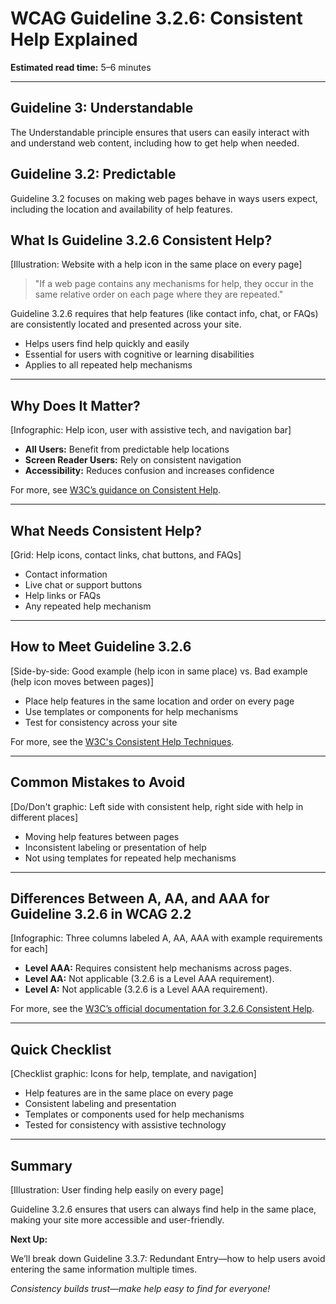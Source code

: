 <!--
title: WCAG Guideline 3.2.6: Consistent Help Explained
series: Making the Web Accessible for All
description: A practical guide to WCAG Guideline 3.2.6 (Consistent Help)—what it means, why it matters, and how to ensure help mechanisms are consistent across your site.
keywords: wcag 3.2.6, consistent help, accessibility, web standards, user assistance, user experience
image: wcag-3-2-6-consistent-help.png
imageAlt: Illustration of a website with a help icon in the same place on every page
-->

# **WCAG Guideline 3.2.6: Consistent Help Explained**

**Estimated read time:** 5–6 minutes

---

## **Guideline 3: Understandable**

The Understandable principle ensures that users can easily interact with and understand web content, including how to get help when needed.

## **Guideline 3.2: Predictable**

Guideline 3.2 focuses on making web pages behave in ways users expect, including the location and availability of help features.

## **What Is Guideline 3.2.6 Consistent Help?**

[Illustration: Website with a help icon in the same place on every page]

> "If a web page contains any mechanisms for help, they occur in the same relative order on each page where they are repeated."

Guideline 3.2.6 requires that help features (like contact info, chat, or FAQs) are consistently located and presented across your site.

- Helps users find help quickly and easily
- Essential for users with cognitive or learning disabilities
- Applies to all repeated help mechanisms

---

## **Why Does It Matter?**

[Infographic: Help icon, user with assistive tech, and navigation bar]

- **All Users:** Benefit from predictable help locations
- **Screen Reader Users:** Rely on consistent navigation
- **Accessibility:** Reduces confusion and increases confidence

For more, see [W3C’s guidance on Consistent Help](https://www.w3.org/WAI/WCAG22/Understanding/consistent-help.html).

---

## **What Needs Consistent Help?**

[Grid: Help icons, contact links, chat buttons, and FAQs]

- Contact information
- Live chat or support buttons
- Help links or FAQs
- Any repeated help mechanism

---

## **How to Meet Guideline 3.2.6**

[Side-by-side: Good example (help icon in same place) vs. Bad example (help icon moves between pages)]

- Place help features in the same location and order on every page
- Use templates or components for help mechanisms
- Test for consistency across your site

For more, see the [W3C's Consistent Help Techniques](https://www.w3.org/WAI/WCAG22/Techniques/general/G199).

---

## **Common Mistakes to Avoid**

[Do/Don't graphic: Left side with consistent help, right side with help in different places]

- Moving help features between pages
- Inconsistent labeling or presentation of help
- Not using templates for repeated help mechanisms

---

## **Differences Between A, AA, and AAA for Guideline 3.2.6 in WCAG 2.2**

[Infographic: Three columns labeled A, AA, AAA with example requirements for each]

- **Level AAA:** Requires consistent help mechanisms across pages.
- **Level AA:** Not applicable (3.2.6 is a Level AAA requirement).
- **Level A:** Not applicable (3.2.6 is a Level AAA requirement).

For more, see the [W3C’s official documentation for 3.2.6 Consistent Help](https://www.w3.org/WAI/WCAG22/Understanding/consistent-help.html).

---

## **Quick Checklist**

[Checklist graphic: Icons for help, template, and navigation]

- Help features are in the same place on every page
- Consistent labeling and presentation
- Templates or components used for help mechanisms
- Tested for consistency with assistive technology

---

## **Summary**

[Illustration: User finding help easily on every page]

Guideline 3.2.6 ensures that users can always find help in the same place, making your site more accessible and user-friendly.

**Next Up:**

We’ll break down Guideline 3.3.7: Redundant Entry—how to help users avoid entering the same information multiple times.

*Consistency builds trust—make help easy to find for everyone!*
